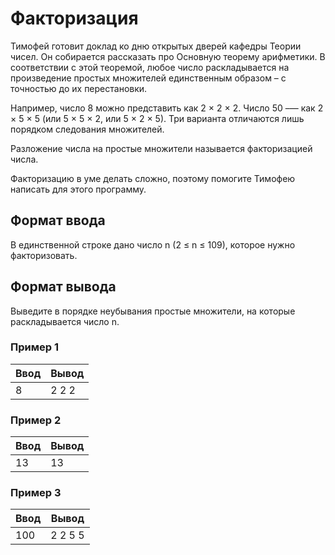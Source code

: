 # Факторизация

Тимофей готовит доклад ко дню открытых дверей кафедры Теории чисел. Он собирается рассказать про Основную теорему арифметики.
В соответствии с этой теоремой, любое число раскладывается на произведение простых множителей единственным образом – с точностью до их перестановки.

Например, число 8 можно представить как 2 × 2 × 2.
Число 50 –— как 2 × 5 × 5 (или 5 × 5 × 2, или 5 × 2 × 5). Три варианта отличаются лишь порядком следования множителей.

Разложение числа на простые множители называется факторизацией числа.

Факторизацию в уме делать сложно, поэтому помогите Тимофею написать для этого программу.

## Формат ввода

В единственной строке дано число n (2 ≤ n ≤ 109), которое нужно факторизовать.

## Формат вывода

Выведите в порядке неубывания простые множители, на которые раскладывается число n.

### Пример 1

| Ввод | Вывод |
|------|-------|
| 8    | 2 2 2 |

### Пример 2

| Ввод | Вывод |
|------|-------|
| 13   | 13    |

### Пример 3

| Ввод | Вывод   |
|------|---------|
| 100  | 2 2 5 5 |